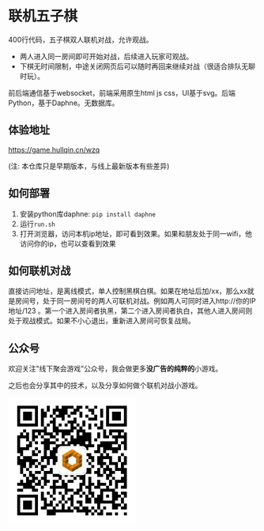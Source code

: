 # 联机五子棋

400行代码，五子棋双人联机对战，允许观战。

- 两人进入同一房间即可开始对战，后续进入玩家可观战。
- 下棋无时间限制，中途关闭网页后可以随时再回来继续对战（很适合排队无聊时玩）。

前后端通信基于websocket，前端采用原生html js css，UI基于svg。后端Python，基于Daphne。无数据库。

## 体验地址

https://game.hullqin.cn/wzq

(注: 本仓库只是早期版本，与线上最新版本有些差异)

## 如何部署

1. 安装python库daphne: `pip install daphne`
2. 运行`run.sh`
3. 打开浏览器，访问本机ip地址，即可看到效果。如果和朋友处于同一wifi，他访问你的ip，也可以查看到效果

## 如何联机对战

直接访问地址，是离线模式，单人控制黑棋白棋。如果在地址后加/xx，那么xx就是房间号，处于同一房间号的两人可联机对战。例如两人可同时进入http://你的IP地址/123 。第一个进入房间者执黑，第二个进入房间者执白，其他人进入房间则处于观战模式。如果不小心退出，重新进入房间可恢复战局。

## 公众号

欢迎关注"线下聚会游戏"公众号，我会做更多**没广告的纯粹的**小游戏。

之后也会分享其中的技术，以及分享如何做个联机对战小游戏。

![公众号"线下聚会游戏"](qrcode.jpg)

